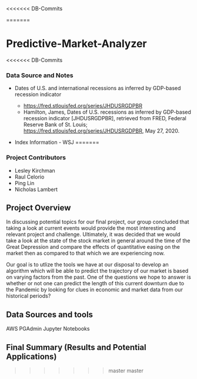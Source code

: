 <<<<<<< DB-Commits


=======
# Predictive-Market-Analyzer
<<<<<<< DB-Commits


### Data Source and Notes

* Dates of U.S. and international recessions as inferred by GDP-based recession indicator
    * https://fred.stlouisfed.org/series/JHDUSRGDPBR
    * Hamilton, James, Dates of U.S. recessions as inferred by GDP-based recession indicator [JHDUSRGDPBR], retrieved from FRED, Federal Reserve Bank of St. Louis; https://fred.stlouisfed.org/series/JHDUSRGDPBR, May 27, 2020.
 

* Index Information - WSJ
=======
### Project Contributors
- Lesley Kirchman 
- Raul Celorio 
- Ping Lin
- Nicholas Lambert

## Project Overview
In discussing potential topics for our final project, our group concluded that taking a look at current events would provide the most interesting and relevant project and challenge. Ultimately, it was decided that we would take a look at the state of the stock market in general around the time of the Great Depression and compare the effects of quantitative easing on the market then as compared to that which we are experiencing now. 

Our goal is to utlize the tools we have at our disposal to develop an algorithm which will be able to predict the trajectory of our market is based on varying factors from the past. One of the questions we hope to answer is whether or not one  can predict the length of this current downturn due to the Pandemic by looking for clues in economic and market data from our historical periods?

## Data Sources and tools
AWS
PGAdmin
Jupyter Notebooks

## Final Summary (Results and Potential Applications)
>>>>>>> master
>>>>>>> master
